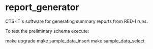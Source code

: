 report_generator
================

CTS-IT's software for generating summary reports from RED-I runs.


To test the preliminary schema execute:

make upgrade
make sample_data_insert
make sample_data_select
